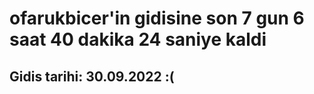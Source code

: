 # ofarukbicer'in gidisine son 7 gun 6 saat 40 dakika 24 saniye kaldi

## Gidis tarihi: 30.09.2022 :(